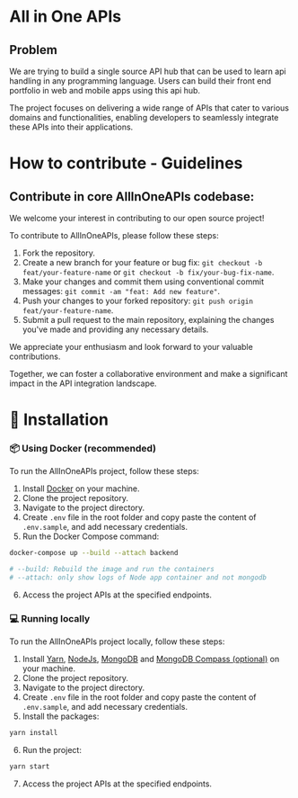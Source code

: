 # All in One APIs

## Problem

We are trying to build a single source API hub that can be used to learn api handling in any programming language. Users can build their front end portfolio in web and mobile apps using this api hub.

The project focuses on delivering a wide range of APIs that cater to various domains and functionalities, enabling developers to seamlessly integrate these APIs into their applications.

# How to contribute - Guidelines

## Contribute in core AllInOneAPIs codebase:

We welcome your interest in contributing to our open source project!

To contribute to AllInOneAPIs, please follow these steps:

1. Fork the repository.
2. Create a new branch for your feature or bug fix: `git checkout -b feat/your-feature-name` or `git checkout -b fix/your-bug-fix-name`.
3. Make your changes and commit them using conventional commit messages: `git commit -am "feat: Add new feature"`.
4. Push your changes to your forked repository: `git push origin feat/your-feature-name`.
5. Submit a pull request to the main repository, explaining the changes you've made and providing any necessary details.

We appreciate your enthusiasm and look forward to your valuable contributions.

Together, we can foster a collaborative environment and make a significant impact in the API integration landscape.

# 🏁 Installation

### 📦 Using Docker (recommended)

To run the AllInOneAPIs project, follow these steps:

1. Install [Docker](https://www.docker.com/) on your machine.
2. Clone the project repository.
3. Navigate to the project directory.
4. Create `.env` file in the root folder and copy paste the content of `.env.sample`, and add necessary credentials.
5. Run the Docker Compose command:

```bash
docker-compose up --build --attach backend

# --build: Rebuild the image and run the containers
# --attach: only show logs of Node app container and not mongodb
```

6. Access the project APIs at the specified endpoints.

### 💻 Running locally

To run the AllInOneAPIs project locally, follow these steps:

1. Install [Yarn](https://yarnpkg.com/), [NodeJs](https://www.nodejs.org/), [MongoDB](https://www.mongodb.com) and [MongoDB Compass (optional)](https://www.mongodb.com/products/compass) on your machine.
2. Clone the project repository.
3. Navigate to the project directory.
4. Create `.env` file in the root folder and copy paste the content of `.env.sample`, and add necessary credentials.
5. Install the packages:

```bash
yarn install
```

6. Run the project:

```bash
yarn start
```

7. Access the project APIs at the specified endpoints.
